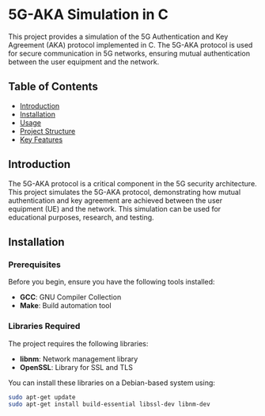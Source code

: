 # 5G-AKA Simulation in C

This project provides a simulation of the 5G Authentication and Key Agreement (AKA) protocol implemented in C. The 5G-AKA protocol is used for secure communication in 5G networks, ensuring mutual authentication between the user equipment and the network.

## Table of Contents
- [Introduction](#introduction)
- [Installation](#installation)
- [Usage](#usage)
- [Project Structure](#project-structure)
- [Key Features](#key-features)

## Introduction

The 5G-AKA protocol is a critical component in the 5G security architecture. This project simulates the 5G-AKA protocol, demonstrating how mutual authentication and key agreement are achieved between the user equipment (UE) and the network. This simulation can be used for educational purposes, research, and testing.

## Installation

### Prerequisites

Before you begin, ensure you have the following tools installed:
- **GCC**: GNU Compiler Collection
- **Make**: Build automation tool

### Libraries Required

The project requires the following libraries:
- **libnm**: Network management library
- **OpenSSL**: Library for SSL and TLS

You can install these libraries on a Debian-based system using:
```sh
sudo apt-get update
sudo apt-get install build-essential libssl-dev libnm-dev
